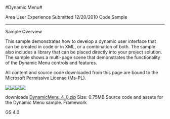 #Dynamic Menu#

Area
User Experience
Submitted
12/20/2010
Code Sample

---


Sample Overview

This sample demonstrates how to develop a dynamic user interface that can be created in code or in XML, or a combination of both. The sample also includes a library that can be placed directly into your project solution. The sample shows a multi-page scene that demonstrates the functionality of the Dynamic Menu controls and features.

All content and source code downloaded from this page are bound to the Microsoft Permissive License (Ms-PL).

![](https://github.com/DDReaper/XNAGameStudio/blob/master/Images/dynamicmenu1.png)![](https://github.com/DDReaper/XNAGameStudio/blob/master/Images/dynamicmenu2.png)![](https://github.com/DDReaper/XNAGameStudio/blob/master/Images/dynamicmenu3.png)![](https://github.com/DDReaper/XNAGameStudio/blob/master/Images/dynamicmenu4.png)  	  	  	  	  	  	 

 
downloads
[DynamicMenu_4_0.zip](https://github.com/DDReaper/XNAGameStudio/blob/master/Samples/DynamicMenu_4_0.zip?raw=true)
Size: 0.75MB
Source code and assets for the Dynamic Menu sample.
Framework

GS 4.0